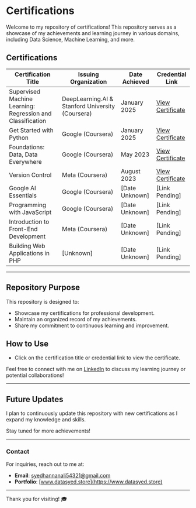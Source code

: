 # Certifications

Welcome to my repository of certifications! This repository serves as a showcase of my achievements and learning journey in various domains, including Data Science, Machine Learning, and more.

## Certifications

| Certification Title                                       | Issuing Organization                  | Date Achieved | Credential Link |
|-----------------------------------------------------------|---------------------------------------|---------------|-----------------|
| Supervised Machine Learning: Regression and Classification | DeepLearning.AI & Stanford University (Coursera)| January 2025  | [View Certificate](https://coursera.org/share/6736bf9f1bc9e02718b2f166b2d1f153) |
| Get Started with Python                                   | Google (Coursera)                     | January 2025  | [View Certificate](https://coursera.org/share/d7ca3d633aa7c6b72ab789bdb792d556) |
| Foundations: Data, Data Everywhere                       | Google (Coursera)                     | May 2023      | [View Certificate](https://coursera.org/share/a7f95542407722e584529c58198ea24a) |
| Version Control                                           | Meta (Coursera)                       | August 2023   | [View Certificate](https://coursera.org/share/922c532f0605dbe321bf5ff732e6f57f) |
| Google AI Essentials                                      | Google (Coursera)                     | [Date Unknown] | [Link Pending] |
| Programming with JavaScript                               | Google (Coursera)                     | [Date Unknown] | [Link Pending] |
| Introduction to Front-End Development                     | Meta (Coursera)                       | [Date Unknown] | [Link Pending] |
| Building Web Applications in PHP                          | [Unknown]                             | [Date Unknown] | [Link Pending] |

---



## Repository Purpose

This repository is designed to:
- Showcase my certifications for professional development.
- Maintain an organized record of my achievements.
- Share my commitment to continuous learning and improvement.

## How to Use
- Click on the certification title or credential link to view the certificate.

Feel free to connect with me on [LinkedIn](https://www.linkedin.com/in/syedhannanalisabri) to discuss my learning journey or potential collaborations!

---

## Future Updates
I plan to continuously update this repository with new certifications as I expand my knowledge and skills.

Stay tuned for more achievements!

---

### Contact
For inquiries, reach out to me at:
- **Email**: syedhannanali54321@gmail.com
- **Portfolio**: [www.datasyed.store](https://www.datasyed.store)

---

Thank you for visiting! 🎓
